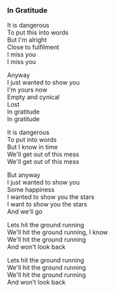 ### In Gratitude

It is dangerous  
To put this into words  
But I'm alright  
Close to fulfilment  
I miss you  
I miss you

Anyway  
I just wanted to show you  
I'm yours now  
Empty and cynical  
Lost  
In gratitude  
In gratitude

It is dangerous  
To put into words  
But I know in time  
We'll get out of this mess  
We'll get out of this mess

But anyway  
I just wanted to show you  
Some happiness  
I wanted to show you the stars  
I want to show you the stars  
And we'll go

Lets hit the ground running  
We'll hit the ground running, I know  
We'll hit the ground running  
And won't look back

Lets hit the ground running  
We'll hit the ground running  
We'll hit the ground running  
And won't look back
